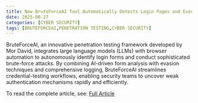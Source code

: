 ```yaml
---
title: New BruteForceAI Tool Automatically Detects Login Pages and Executes Smart Brute-Force Attacks
date: 2025-08-27
categories: [CYBER SECURITY]
tags: [BRUTEFORCEAI,PENETRATION TESTING,CYBER SECURITY]
---
```


BruteForceAI, an innovative penetration testing framework developed by Mor David, integrates large language models (LLMs) with browser automation to autonomously identify login forms and conduct sophisticated brute-force attacks. By combining AI-driven form analysis with evasion techniques and comprehensive logging, BruteForceAI streamlines credential-testing workflows, enabling security teams to uncover weak authentication mechanisms rapidly and efficiently.  

To read the complete article, see: [Full Article](https://cybersecuritynews.com/bruteforceai-penetration-testing-tool/)  
